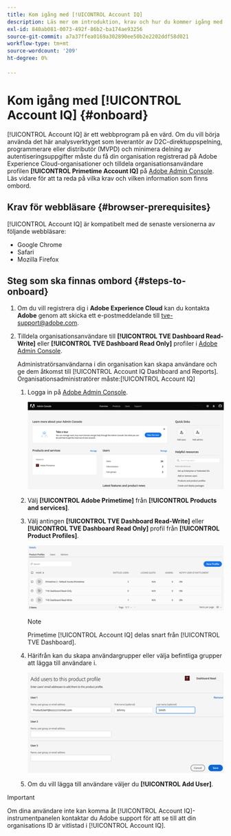 ```yaml
---
title: Kom igång med [!UICONTROL Account IQ]
description: Läs mer om introduktion, krav och hur du kommer igång med [!UICONTROL Account IQ].
exl-id: 840ab081-0073-492f-86b2-ba174ae93256
source-git-commit: a7a37ffea0169a302890ee50b2e2202ddf58d021
workflow-type: tm+mt
source-wordcount: '209'
ht-degree: 0%

---
```


# Kom igång med [!UICONTROL Account IQ] {#onboard}

[!UICONTROL Account IQ] är ett webbprogram på en värd. Om du vill börja använda det här analysverktyget som leverantör av D2C-direktuppspelning, programmerare eller distributör (MVPD) och minimera delning av autentiseringsuppgifter måste du få din organisation registrerad på Adobe Experience Cloud-organisationer och tilldela organisationsanvändare profilen **[!UICONTROL Primetime Account IQ]** på [Adobe Admin Console](https://adminconsole.adobe.com/). Läs vidare för att ta reda på vilka krav och vilken information som finns ombord.

## Krav för webbläsare {#browser-prerequisites}

[!UICONTROL Account IQ] är kompatibelt med de senaste versionerna av följande webbläsare:

* Google Chrome
* Safari
* Mozilla Firefox

## Steg som ska finnas ombord {#steps-to-onboard}

1. Om du vill registrera dig i **Adobe Experience Cloud** kan du kontakta **Adobe** genom att skicka ett e-postmeddelande till tve-support@adobe.com.

1. Tilldela organisationsanvändare till **[!UICONTROL TVE Dashboard Read-Write]** eller **[!UICONTROL TVE Dashboard Read Only]** profiler i [Adobe Admin Console](https://adminconsole.adobe.com/).

   Administratörsanvändarna i din organisation kan skapa användare och ge dem åtkomst till [!UICONTROL Account IQ Dashboard and Reports]. Organisationsadministratörer måste:[!UICONTROL Account IQ]

   1. Logga in på [Adobe Admin Console](https://adminconsole.adobe.com/).


      ![](assets/admin-console.png)

   1. Välj **[!UICONTROL Adobe Primetime]** från **[!UICONTROL Products and services]**.

   1. Välj antingen **[!UICONTROL TVE Dashboard Read-Write]** eller **[!UICONTROL TVE Dashboard Read Only]** profil från **[!UICONTROL Product Profiles]**.

      ![](assets/product-profiles.png)

      >[!NOTE]
      >
      >Primetime [!UICONTROL Account IQ] delas snart från [!UICONTROL TVE Dashboard].

   1. Härifrån kan du skapa användargrupper eller välja befintliga grupper att lägga till användare i.

      ![](assets/add-users-2profile.png)

   1. Om du vill lägga till användare väljer du **[!UICONTROL Add User]**.

>[!IMPORTANT]
>
>Om dina användare inte kan komma åt [!UICONTROL Account IQ]-instrumentpanelen kontaktar du Adobe support för att se till att din organisations ID är vitlistad i [!UICONTROL Account IQ].
